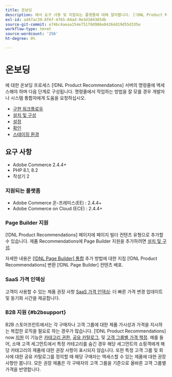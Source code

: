 ```yaml
---
title: 온보딩
description: 에서 요구 사항 및 지원되는 플랫폼에 대해 알아봅니다. [!DNL Product Recommendations].
exl-id: ad47ac39-8f6f-4765-84ad-9e3d104385db
source-git-commit: e74bc4aeaa154e751f8d986e0426dd19d55d335e
workflow-type: tm+mt
source-wordcount: '256'
ht-degree: 0%

---
```


# 온보딩

에 대한 온보딩 프로세스 [!DNL Product Recommendations] 서버의 명령줄에 액세스해야 하며 다음 단계로 구성됩니다. 명령줄에서 작업하는 방법을 잘 모를 경우 개발자나 시스템 통합자에게 도움을 요청하십시오.

- [구현 워크플로우](implementation-workflow.md)
- [설치 및 구성](install-configure.md)
- [설정](settings.md)
- [확인](verify.md)
- [스테이징 환경](staging-environment.md)

## 요구 사항

- Adobe Commerce 2.4.4+
- PHP 8.1, 8.2
- 작성기 2

### 지원되는 플랫폼

- Adobe Commerce 온-프레미스(EE) : 2.4.4+
- Adobe Commerce on Cloud (ECE) : 2.4.4+

### Page Builder 지원

[!DNL Product Recommendations] 페이지에 페이지 빌더 컨텐츠 유형으로 추가할 수 있습니다. 제품 Recommendations에 Page Builder 지원을 추가하려면 [설치 및 구성](install-configure.md).

자세한 내용은 [[!DNL Page Builder] 통합](page-builder.md) 추가 방법에 대한 지침 [!DNL Product Recommendations] 변환 [!DNL Page Builder] 컨텐츠 배포.

### SaaS 가격 인덱싱

고객이 사용할 수 있는 제품 권장 사항 [SaaS 가격 인덱싱](../price-index/index.md): 더 빠른 가격 변경 업데이트 및 동기화 시간을 제공합니다.

### B2B 지원 {#b2bsupport}

B2B 스토어프런트에서는 각 구매자나 고객 그룹에 대한 제품 가시성과 가격을 지시하는 복잡한 로직을 필요로 하는 경우가 많습니다. [!DNL Product Recommendations] now [지원](release-notes.md) 이 기능은 [카테고리 권한](https://experienceleague.adobe.com/docs/commerce-admin/catalog/categories/category-permissions.html), [공유 카탈로그](https://experienceleague.adobe.com/docs/commerce-admin/b2b/shared-catalogs/catalog-shared.html), 및 [고객 그룹별 가격 책정](https://experienceleague.adobe.com/docs/commerce-admin/catalog/products/pricing/pricing-advanced.html). 예를 들어, 소매 고객 세그먼트에서 특정 카테고리를 숨긴 경우 해당 세그먼트의 쇼핑객에게 해당 카테고리의 제품에 대한 권장 사항이 표시되지 않습니다. 또한 특정 고객 그룹 및 회사에 대한 공유 카탈로그를 정의할 때 해당 구매자는 액세스할 수 있는 제품에 대한 권장 사항만 봅니다. 모든 권장 제품은 각 구매자의 고객 그룹을 기준으로 올바른 고객 그룹별 가격을 반영합니다.
